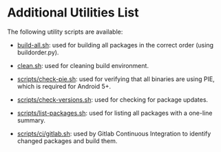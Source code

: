 # Additional Utilities List

The following utility scripts are available:

- [build-all.sh](../build-all.sh): used for building all packages in the correct order (using buildorder.py).

- [clean.sh](../clean.sh): used for cleaning build environment.

- [scripts/check-pie.sh](../scripts/check-pie.sh): used for verifying that all binaries are using PIE, which is required for Android 5+.

- [scripts/check-versions.sh](../scripts/check-versions.sh): used for checking for package updates.

- [scripts/list-packages.sh](../scripts/list-packages.sh): used for listing all packages with a one-line summary.

- [scripts/ci/gitlab.sh](../scripts/ci/gitlab.sh): used by Gitlab Continuous Integration to identify changed packages and build them.
